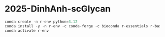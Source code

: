 # 2025-DinhAnh-scGlycan
 

```python
conda create -n r-env python=3.12
conda install -y -n r-env -c conda-forge -c bioconda r-essentials r-base r-seurat r-pheatmap r-patchwork r-ggplotify r-languageserver
conda activate r-env
```
